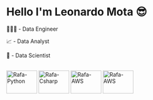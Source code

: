# Hello I'm Leonardo Mota 😎

👨🏻‍💻 - Data Engineer

📈 - Data Analyst 

🔬 - Data Scientist

<div style="display: inline_block"><br>
  <img align="center" alt="Rafa-Python" height="60" width="80" src="https://cdn.jsdelivr.net/gh/devicons/devicon/icons/python/python-plain-wordmark.svg" /">
  <img align="center" alt="Rafa-Csharp" height="60" width="80" src="https://cdn.jsdelivr.net/gh/devicons/devicon/icons/docker/docker-plain-wordmark.svg" /">
  <img align="center" alt="Rafa-AWS" height="60" width="80" src="https://cdn.jsdelivr.net/gh/devicons/devicon/icons/amazonwebservices/amazonwebservices-plain-wordmark.svg" />
  <img align="center" alt="Rafa-AWS" height="60" width="80" src="https://cdn.jsdelivr.net/gh/devicons/devicon/icons/mongodb/mongodb-original-wordmark.svg" />
</div>

